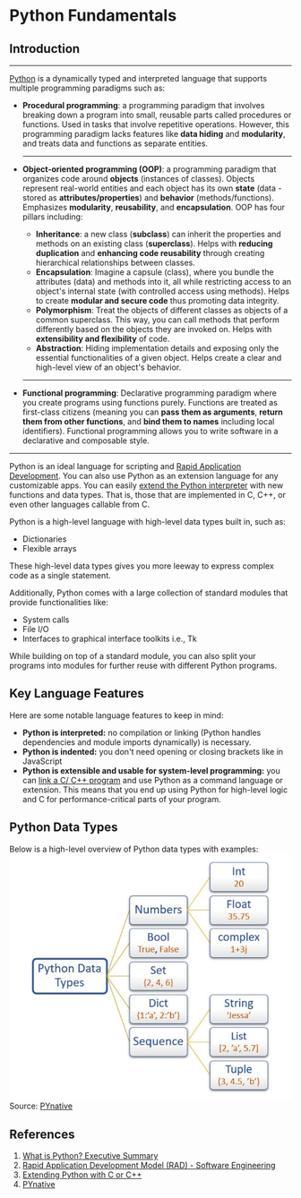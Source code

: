 # Python Fundamentals

## Introduction
---

[Python](https://www.python.org/doc/essays/blurb/) is a dynamically typed and interpreted language that supports multiple programming paradigms such as:

- **Procedural programming**: a programming paradigm that involves breaking down a program into small, reusable parts called procedures or functions. Used in tasks that involve repetitive operations. However, this programming paradigm lacks features like **data hiding** and **modularity**, and treats data and functions as separate entities.
  
  ---
- **Object-oriented programming (OOP)**: a programming paradigm that organizes code around **objects** (instances of classes). Objects represent real-world entities and each object has its own **state** (data - stored as **attributes/properties**) and **behavior** (methods/functions). Emphasizes **modularity**, **reusability**, and **encapsulation**. OOP has four pillars including:
    - **Inheritance**: a new class (**subclass**) can inherit the properties and methods on an existing class (**superclass**). Helps with **reducing duplication** and **enhancing code reusability** through creating hierarchical relationships between classes.
    - **Encapsulation**: Imagine a capsule (class), where you bundle the attributes (data) and methods into it, all while restricting access to an object's internal state (with controlled access using methods). Helps to create **modular and secure code** thus promoting data integrity.
    - **Polymorphism**: Treat the objects of different classes as objects of a common superclass. This way, you can call methods that perform differently based on the objects they are invoked on. Helps with **extensibility and flexibility** of code.
    - **Abstraction**: Hiding implementation details and exposing only the essential functionalities of a given object. Helps create a clear and high-level view of an object's behavior.
  
  ---
- **Functional programming**: Declarative programming paradigm where you create programs using functions purely. Functions are treated as first-class citizens (meaning you can **pass them as arguments**, **return them from other functions**, and **bind them to names** including local identifiers). Functional programming allows you to write software in a declarative and composable style.
  
---
Python is an ideal language for scripting and [Rapid Application Development](https://www.geeksforgeeks.org/software-engineering/software-engineering-rapid-application-development-model-rad/). You can also use Python as an extension language for any customizable apps. You can easily [extend the Python interpreter](https://docs.python.org/3/extending/index.html#extending-index) with new functions and data types. That is, those that are implemented in C, C++, or even other languages callable from C.

Python is a high-level language with high-level data types built in, such as:

- Dictionaries
- Flexible arrays

These high-level data types gives you more leeway to express complex code as a single statement.

Additionally, Python comes with a large collection of standard modules that provide functionalities like:

- System calls
- File I/O
- Interfaces to graphical interface toolkits i.e., Tk

While building on top of a standard module, you can also split your programs into modules for further reuse with different Python programs.

## Key Language Features

Here are some notable language features to keep in mind:

- **Python is interpreted:** no compilation or linking (Python handles dependencies and module imports dynamically) is necessary.
- **Python is indented:** you don't need opening or closing brackets like in JavaScript
- **Python is extensible and usable for system-level programming:** you can [link a C/ C++ program](https://docs.python.org/3/extending/extending.html) and use Python as a command language or extension. This means that you end up using Python for high-level logic and C for performance-critical parts of your program.

## Python Data Types

Below is a high-level overview of Python data types with examples:
![Python Data Types](assets/python-data-types.jpg)Source: [PYnative](https://pynative.com/python-data-types/)


## References

1. [What is Python? Executive Summary](https://www.python.org/doc/essays/blurb/)
2. [Rapid Application Development Model (RAD) - Software Engineering](https://www.geeksforgeeks.org/software-engineering/software-engineering-rapid-application-development-model-rad/)
3. [Extending Python with C or C++](https://docs.python.org/3/extending/extending.html)
4. [PYnative](https://pynative.com/python-data-types/)